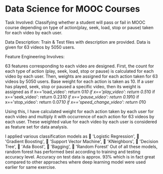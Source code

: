 # Data Science for MOOC Courses 

Task Involved: Classifying whether a student will pass or fail in MOOC course depending on type of action(play, seek, load, stop or pause) taken for each video by each user.

Data Description: Train & Test files with description are provided. Data is given for 63 videos by 5050 users.

Feature Engineering Involves:

63 features corresponding to each video are designed. First, the count for each type of action (play, seek, load, stop or pause) is calculated for each video by each user. Then, weights are assigned for each action taken for 63 videos by 5050 users. Base weight for each action is taken as 10. If a user has played, seek, stop or paused a specific video, then its weight is assigned as 
if x=='load_video':
return 0*10
if x=='play_video':
return 0.5*10
if x=='seek_video':
return 0.23*10
if x=='pause_video':
return 0.19*10
if x=='stop_video':
return 0.07*10
if x=='speed_change_video':
return 0*10

Using this, I have calculated weight for each action taken by each user for each video and multiply it with occurrence of each action for 63 videos by each user. These weighted value for each video by each user is considered as feature set for data analysis.

I applied various classification models as 
	'Logistic Regression', 
	'Gradient Boosting', 
	'Support Vector Machine',
	'KNeighbors',
	'Decision Tree',
	'Ada Boost',
	'Bagging',
	'Random Forest'
Out of all these models, random forest has performed best according to training and testing accuracy level. Accuracy on test data is approx. 93% which is in fact great compared to other approaches where deep learning model were used earlier for same exercise.
